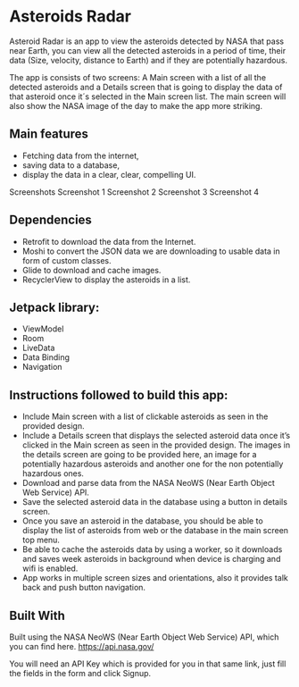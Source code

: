 # Asteroids Radar

Asteroid Radar is an app to view the asteroids detected by NASA that pass near Earth, you can view all the detected asteroids in a period of time, their data (Size, velocity, distance to Earth) and if they are potentially hazardous.

The app is consists of two screens: A Main screen with a list of all the detected asteroids and a Details screen that is going to display the data of that asteroid once it´s selected in the Main screen list. The main screen will also show the NASA image of the day to make the app more striking.

## Main features

* Fetching data from the internet, 
* saving data to a database,
* display the data in a clear, clear, compelling UI.

Screenshots
Screenshot 1 Screenshot 2 Screenshot 3 Screenshot 4


## Dependencies

* Retrofit to download the data from the Internet.
* Moshi to convert the JSON data we are downloading to usable data in form of custom classes.
* Glide to download and cache images.
* RecyclerView to display the asteroids in a list.

## Jetpack library:

* ViewModel
* Room
* LiveData
* Data Binding
* Navigation

## Instructions followed to build this app:

* Include Main screen with a list of clickable asteroids as seen in the provided design.
* Include a Details screen that displays the selected asteroid data once it’s clicked in the Main screen as seen in the provided design. The images in the details screen are going to be provided here, an image for a potentially hazardous asteroids and another one for the non potentially hazardous ones.
* Download and parse data from the NASA NeoWS (Near Earth Object Web Service) API.
* Save the selected asteroid data in the database using a button in details screen.
* Once you save an asteroid in the database, you should be able to display the list of asteroids from web or the database in the main screen top menu.
* Be able to cache the asteroids data by using a worker, so it downloads and saves week asteroids in background when device is charging and wifi is enabled.
* App works in multiple screen sizes and orientations, also it provides talk back and push button navigation.

## Built With
Built using the NASA NeoWS (Near Earth Object Web Service) API, which you can find here. https://api.nasa.gov/

You will need an API Key which is provided for you in that same link, just fill the fields in the form and click Signup.
